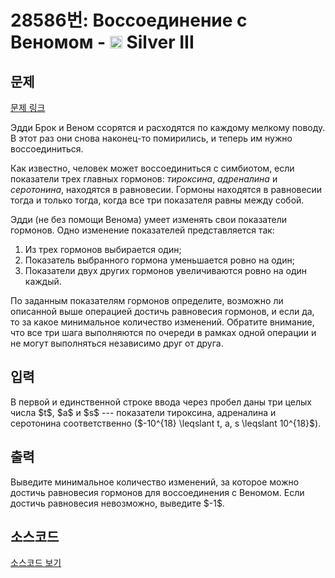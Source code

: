 # 28586번: Воссоединение c Веномом - <img src="https://static.solved.ac/tier_small/8.svg" style="height:20px" /> Silver III

<!-- performance -->

<!-- 문제 제출 후 깃허브에 푸시를 했을 때 제출한 코드의 성능이 입력될 공간입니다.-->

<!-- end -->

## 문제

[문제 링크](https://boj.kr/28586)


<p>Эдди Брок и Веном ссорятся и расходятся по каждому мелкому поводу. В этот раз они снова наконец-то помирились, и теперь им нужно воссоединиться.</p>

<p>Как известно, человек может воссоединиться с симбиотом, если показатели трех главных гормонов: <em>тироксина</em>, <em>адреналина</em> и <em>серотонина</em>, находятся в равновесии. Гормоны находятся в равновесии тогда и только тогда, когда все три показателя равны между собой.</p>

<p>Эдди (не без помощи Венома) умеет изменять свои показатели гормонов. Одно изменение показателей представляется так: </p>

<ol>
<li>Из трех гормонов выбирается один;</li>
<li>Показатель выбранного гормона уменьшается ровно на один;</li>
<li>Показатели двух других гормонов увеличиваются ровно на один каждый.</li>
</ol>

<p>По заданным показателям гормонов определите, возможно ли описанной выше операцией достичь равновесия гормонов, и если да, то за какое минимальное количество изменений. Обратите внимание, что все три шага выполняются по очереди в рамках одной операции и не могут выполняться независимо друг от друга.</p>



## 입력


<p>В первой и единственной строке ввода через пробел даны три целых числа $t$, $a$ и $s$ --- показатели тироксина, адреналина и серотонина соответственно ($-10^{18} \leqslant t, a, s \leqslant 10^{18}$).</p>



## 출력


<p>Выведите минимальное количество изменений, за которое можно достичь равновесия гормонов для воссоединения с Веномом. Если достичь равновесия невозможно, выведите $-1$.</p>



## 소스코드

[소스코드 보기](Воссоединение%20c%20Веномом.cpp)